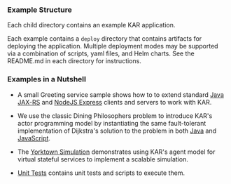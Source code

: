<!--
# Copyright IBM Corporation 2020,2022
#
# Licensed under the Apache License, Version 2.0 (the "License");
# you may not use this file except in compliance with the License.
# You may obtain a copy of the License at
#
#     http://www.apache.org/licenses/LICENSE-2.0
#
# Unless required by applicable law or agreed to in writing, software
# distributed under the License is distributed on an "AS IS" BASIS,
# WITHOUT WARRANTIES OR CONDITIONS OF ANY KIND, either express or implied.
# See the License for the specific language governing permissions and
# limitations under the License.
-->

### Example Structure

Each child directory contains an example KAR application.

Each example contains a `deploy` directory that contains
artifacts for deploying the application. Multiple deployment modes may
be supported via a combination of scripts, yaml files, and Helm
charts.  See the README.md in each directory for instructions.

### Examples in a Nutshell

+ A small Greeting service sample shows how to to extend standard
  [Java JAX-RS](./service-hello-java) and
  [NodeJS Express](./service-hello-js) clients and servers to work
  with KAR.

+ We  use the classic Dining Philosophers problem to introduce KAR's
  actor programming model by instantiating the same fault-tolerant
  implementation of Dijkstra's solution to the problem in both
  [Java](./actors-dp-java) and [JavaScript](./actors-dp-js).

+ The [Yorktown Simulation](./actors-ykt) demonstrates using KAR's agent
  model for virtual stateful services to implement a scalable simulation.

+ [Unit Tests](./unit-tests) contains unit tests and scripts to
  execute them.
